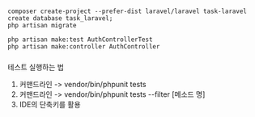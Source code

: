 ###

```
composer create-project --prefer-dist laravel/laravel task-laravel
create database task_laravel;
php artisan migrate

php artisan make:test AuthControllerTest
php artisan make:controller AuthController
```

###

테스트 실행하는 법

1. 커맨드라인 -> vendor/bin/phpunit tests
2. 커맨드라인 -> vendor/bin/phpunit tests --filter [메소드 명]
3. IDE의 단축키를 활용
